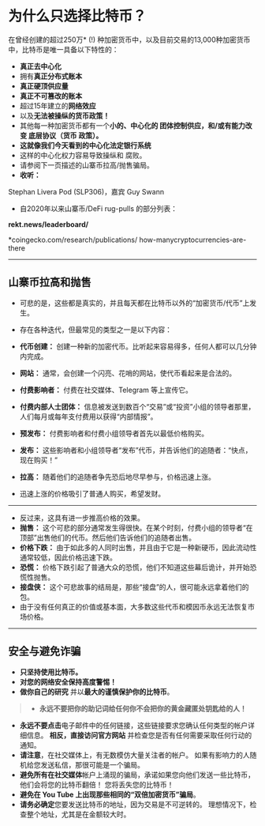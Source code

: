 # 为什么只选择比特币？
在曾经创建的超过250万* (!) 种加密货币中，以及目前交易的13,000种加密货币中，比特币是唯一具备以下特性的：

* **真正去中心化**
* 拥有**真正分布式账本**
* **真正硬顶供应量**
* **真正不可篡改的账本**
* 超过15年建立的**网络效应**
* 以及**无法被操纵的货币政策！**
* 其他每一种加密货币都有一个**小的、中心化的
团体控制供应，和/或有能力改变
底层协议（货币
政策）。**
* **这就像我们今天看到的中心化法定银行系统**
* 这样的中心化权力容易导致操纵和
腐败。
* 请参阅下一页描述的山寨币拉高/抛售骗局。
* **收听：**

Stephan Livera Pod (SLP306)，嘉宾 Guy Swann

* 自2020年以来山寨币/DeFi rug-pulls 的部分列表：

**rekt.news/leaderboard/**

 *coingecko.com/research/publications/
how-manycryptocurrencies-are-there

---

## 山寨币拉高和抛售
* 可悲的是，这些都是真实的，并且每天都在比特币以外的“加密货币/代币”上发生。
* 存在各种迭代，但最常见的类型之一是以下内容：

* **代币创建：** 创建一种新的加密代币。比听起来容易得多，任何人都可以几分钟内完成。
* **网站：** 通常，会创建一个闪亮、花哨的网站，使代币看起来是合法的。
* **付费影响者：** 付费在社交媒体、Telegram 等上宣传它。
* **付费内部人士团体：** 信息被发送到数百个“交易”或“投资”小组的领导者那里，人们每月或每年支付费用以获得“内部情报”。
* **预发布：** 付费影响者和付费小组领导者首先以最低价格购买。
* **发布：** 这些影响者和小组领导者“发布”代币，并告诉他们的追随者：“快点，现在购买！”
* **拉高：** 随着他们的追随者争先恐后地尽早参与，价格迅速上涨。
* 迅速上涨的价格吸引了普通人购买，希望发财。

---

* 反过来，这具有进一步推高价格的效果。
* **抛售：** 这个可悲的部分通常发生得很快。在某个时刻，付费小组的领导者“在顶部”出售他们的代币。然后他们告诉他们的追随者出售。
* **价格下跌：** 由于如此多的人同时出售，并且由于它是一种新硬币，因此流动性通常较低，因此价格迅速下跌。
* **恐慌：** 价格下跌引起了普通大众的恐慌，他们不知道这些幕后诡计，并开始恐慌性抛售。
* **接盘侠：** 这个可悲故事的结局是，那些“接盘”的人，很可能永远拿着他们的包。
* 由于没有任何真正的价值或基本面，大多数这些代币和模因币永远无法恢复市场价格。

---

## 安全与避免诈骗
* **只坚持使用比特币。**
* **对您的网络安全保持高度警惕！**
* **做你自己的研究** 并以**最大的谨慎保护你的比特币**。

>* **永远不要把你的助记词给任何你不会把你的黄金藏匿处钥匙给的人！**

* **永远不要点击**电子邮件中的任何链接，这些链接要求您确认任何类型的帐户详细信息。 **相反，直接访问官方网站** 并检查您是否有任何需要采取任何行动的通知。
* **请注意**，在社交媒体上，有无数模仿大量关注者的帐户。 如果有影响力的人随机给您发送私信，那很可能是一个骗局。
* **避免所有在社交媒体**帐户上涌现的骗局，承诺如果您向他们发送一些比特币，他们会将您的比特币翻倍！ 您将丢失您的比特币！
* **避免在 You Tube 上出现那些相同的“双倍加密货币”骗局**。
* **请务必确定**您要发送比特币的地址，因为交易是不可逆转的。 理想情况下，检查整个地址，尤其是在金额较大时。

